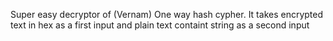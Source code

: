Super easy decryptor of (Vernam) One way hash cypher.
It takes encrypted text in hex as a first input and plain text containt string as a second input
